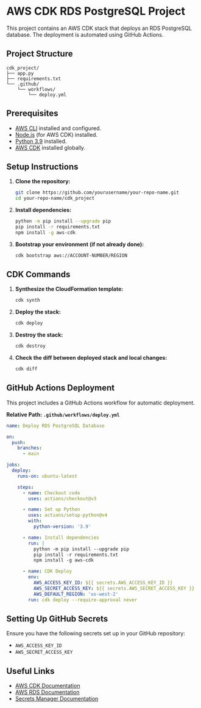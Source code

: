 # AWS CDK RDS PostgreSQL Project

This project contains an AWS CDK stack that deploys an RDS PostgreSQL database. The deployment is automated using GitHub Actions.

## Project Structure

```
cdk_project/
├── app.py
├── requirements.txt
└── .github/
    └── workflows/
        └── deploy.yml
```

## Prerequisites

- [AWS CLI](https://aws.amazon.com/cli/) installed and configured.
- [Node.js](https://nodejs.org/) (for AWS CDK) installed.
- [Python 3.9](https://www.python.org/downloads/) installed.
- [AWS CDK](https://aws.amazon.com/cdk/) installed globally.

## Setup Instructions

1. **Clone the repository:**

    ```sh
    git clone https://github.com/yourusername/your-repo-name.git
    cd your-repo-name/cdk_project
    ```

2. **Install dependencies:**

    ```sh
    python -m pip install --upgrade pip
    pip install -r requirements.txt
    npm install -g aws-cdk
    ```

3. **Bootstrap your environment (if not already done):**

    ```sh
    cdk bootstrap aws://ACCOUNT-NUMBER/REGION
    ```

## CDK Commands

1. **Synthesize the CloudFormation template:**

    ```sh
    cdk synth
    ```

2. **Deploy the stack:**

    ```sh
    cdk deploy
    ```

3. **Destroy the stack:**

    ```sh
    cdk destroy
    ```

4. **Check the diff between deployed stack and local changes:**

    ```sh
    cdk diff
    ```

## GitHub Actions Deployment

This project includes a GitHub Actions workflow for automatic deployment.

**Relative Path: `.github/workflows/deploy.yml`**

```yaml
name: Deploy RDS PostgreSQL Database

on:
  push:
    branches:
      - main

jobs:
  deploy:
    runs-on: ubuntu-latest

    steps:
      - name: Checkout code
        uses: actions/checkout@v3

      - name: Set up Python
        uses: actions/setup-python@v4
        with:
          python-version: '3.9'

      - name: Install dependencies
        run: |
          python -m pip install --upgrade pip
          pip install -r requirements.txt
          npm install -g aws-cdk

      - name: CDK Deploy
        env:
          AWS_ACCESS_KEY_ID: ${{ secrets.AWS_ACCESS_KEY_ID }}
          AWS_SECRET_ACCESS_KEY: ${{ secrets.AWS_SECRET_ACCESS_KEY }}
          AWS_DEFAULT_REGION: 'us-west-2'
        run: cdk deploy --require-approval never
```

## Setting Up GitHub Secrets

Ensure you have the following secrets set up in your GitHub repository:

- `AWS_ACCESS_KEY_ID`
- `AWS_SECRET_ACCESS_KEY`

## Useful Links

- [AWS CDK Documentation](https://docs.aws.amazon.com/cdk/latest/guide/home.html)
- [AWS RDS Documentation](https://docs.aws.amazon.com/rds/index.html)
- [Secrets Manager Documentation](https://docs.aws.amazon.com/secretsmanager/latest/userguide/intro.html)

